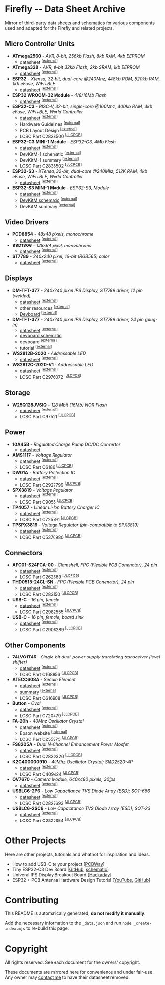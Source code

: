 Firefly -- Data Sheet Archive
=============================

Mirror of third-party data sheets and schematics for various
components used and adapted for the Firefly and related
projects.


Micro Controller Units
----------------------

- **ATmega2560** - *AVR, 8-bit, 256kb Flash, 8kb RAM, 4kb EEPROM*
  - [datasheet](./mcu/atmega2560.pdf) <sup>[[external](http://ww1.microchip.com/downloads/en/DeviceDoc/Atmel-2549-8-bit-AVR-Microcontroller-ATmega640-1280-1281-2560-2561_datasheet.pdf)]</sup>
- **ATmega328** - *AVR, 8-bit 32kb Flash, 2kb SRAM, 1kb EEPROM*
  - [datasheet](./mcu/atmega328.pdf) <sup>[[external](http://ww1.microchip.com/downloads/en/DeviceDoc/Atmel-7810-Automotive-Microcontrollers-ATmega328P_Datasheet.pdf)]</sup>
- **ESP32** - *Xtensa, 32-bit, dual-core @240Mhz, 448kb ROM, 520kb RAM, 1kb eFuse, WiFi+BLE*
  - [datasheet](./mcu/esp32.pdf) <sup>[[external](https://www.espressif.com/sites/default/files/documentation/esp32_datasheet_en.pdf)]</sup>
- **ESP32 WROOM-32 Module** - *4/8/16Mb Flash*
  - [datasheet](./mcu/esp32-wroom32.pdf) <sup>[[external](https://www.espressif.com/sites/default/files/documentation/esp32-wroom-32_datasheet_en.pdf)]</sup>
- **ESP32-C3** - *RISC-V, 32-bit, single-core @160Mhz, 400kb RAM, 4kb eFuse, WiFi+BLE, World Controller*
  - [datasheet](./mcu/esp32-c3.pdf) <sup>[[external](https://www.espressif.com/sites/default/files/documentation/esp32-c3_datasheet_en.pdf)]</sup>
  - Hardware Guidelines <sup>[[external](https://docs.espressif.com/projects/esp-hardware-design-guidelines/en/latest/esp32c3/hardware-development.html)]</sup>
  - PCB Layout Design <sup>[[external](https://docs.espressif.com/projects/esp-hardware-design-guidelines/en/latest/esp32c3/pcb-layout-design.html)]</sup>
  - LCSC Part C2838500 <sup>[[JLCPCB](https://jlcpcb.com/partdetail/C2838500)]</sup>
- **ESP32-C3 MINI-1 Module** - *ESP32-C3, 4Mb Flash*
  - [datasheet](./mcu/esp32-c3-mini-1.pdf) <sup>[[external](https://www.espressif.com/sites/default/files/documentation/esp32-c3-mini-1_datasheet_en.pdf)]</sup>
  - [DevKitM-1 schematic](./mcu/esp32-c3-devkitm.pdf) <sup>[[external](https://dl.espressif.com/dl/schematics/SCH_ESP32-C3-DEVKITM-1_V1_20200915A.pdf)]</sup>
  - DevKitM-1 summary <sup>[[external](https://docs.espressif.com/projects/esp-idf/en/latest/esp32c3/hw-reference/esp32c3/user-guide-devkitm-1.html)]</sup>
  - LCSC Part C2838502 <sup>[[JLCPCB](https://jlcpcb.com/partdetail/C2838502)]</sup>
- **ESP32-S3** - *XTensa, 32-bit, dual-core @240Mhz, 512K RAM, 4kb eFuse, WiFi+BLE, World Controller*
  - [datasheet](./mcu/esp32-s3.pdf) <sup>[[external](https://www.espressif.com/sites/default/files/documentation/esp32-s3_datasheet_en.pdf)]</sup>
- **ESP32-S3 MINI-1 Module** - *ESP32-S3, Module*
  - [datasheet](./mcu/esp32-s3-mini-1.pdf) <sup>[[external](https://www.espressif.com/sites/default/files/documentation/esp32-s3-mini-1_mini-1u_datasheet_en.pdf)]</sup>
  - [DevKitM schematic](./mcu/esp32-s3-devkitm.pdf) <sup>[[external](https://dl.espressif.com/dl/schematics/SCH_ESP32-C3-DEVKITM-1_V1_20200915A.pdf)]</sup>
  - DevKitM summary <sup>[[external](https://docs.espressif.com/projects/esp-idf/en/latest/esp32s3/hw-reference/esp32s3/user-guide-devkitm-1.html)]</sup>


Video Drivers
-------------

- **PCD8854** - *48x48 pixels, monochrome*
  - [datasheet](./video/pcd8854.pdf) <sup>[[external](https://www.sparkfun.com/datasheets/LCD/Monochrome/Nokia5110.pdf)]</sup>
- **SSD1306** - *128x64 pixel, monochrome*
  - [datasheet](./video/ssd1306.pdf) <sup>[[external](https://www.szmaclight.com/download/SSD1306-datasheet.html)]</sup>
- **ST7789** - *240x240 pixel, 16-bit (RGB565) color*
  - [datasheet](./video/st7789.pdf) <sup>[[external](https://www.newhavendisplay.com/appnotes/datasheets/LCDs/ST7789V.pdf)]</sup>


Displays
--------

- **DM-TFT-377** - *240x240 pixel IPS Display, ST7789 driver, 12 pin (welded)*
  - [datasheet](./display/dm-tft13-377panel.pdf) <sup>[[external](https://cdn.shopify.com/s/files/1/0264/7629/files/DM-TFT13-377panel_Datasheet.pdf?v=1659336245)]</sup>
  - other resources <sup>[[external](https://www.displaymodule.com/products/1-3-240-x-240-ips-tft-display-module-spi)]</sup>
  - [Devboard](./display/dm-tft13-377.pdf) <sup>[[external](https://cdn.shopify.com/s/files/1/0264/7629/files/DM-TFT13-377_Datasheet.pdf?v=1659336245)]</sup>
- **DM-TFT-377** - *240x240 pixel IPS Display, ST7789 driver, 24 pin (plug-in)*
  - [datasheet](./display/zjy133t-if05.pdf) <sup>[[external](https://cdn-shop.adafruit.com/product-files/4520/4520_C13462__________.pdf)]</sup>
  - [devboard schematic](./display/adafruit-tft13-breakout-schematic.png)
  - devboard <sup>[[external](https://cdn-learn.adafruit.com/assets/assets/000/079/156/original/adafruit_products_1-3in_IPS_TFT_Sch.png?1565202407)]</sup>
  - tutorial <sup>[[external](https://cdn-learn.adafruit.com/downloads/pdf/adafruit-1-3-and-1-54-240-x-240-wide-angle-tft-lcd-displays.pdf)]</sup>
- **WS2812B-2020** - *Addressable LED*
  - [datasheet](./display/ws2812b-2020.pdf) <sup>[[external](http://www.world-semi.com/solution/details-140-4.html)]</sup>
- **WS2812C-2020-V1** - *Addressable LED*
  - [datasheet](./display/ws2812c-2020.pdf) <sup>[[external](https://cdn.sparkfun.com/assets/7/0/3/c/9/WS2812C-2020.pdf)]</sup>
  - LCSC Part C2976072 <sup>[[JLCPCB](https://jlcpcb.com/partdetail/C2976072)]</sup>


Storage
-------

- **W25Q128JVSIQ** - *128 Mbit (16Mb) NOR Flash*
  - [datasheet](./storage/w25q128jv.pdf) <sup>[[external](https://datasheet.lcsc.com/lcsc/1811142111_Winbond-Elec-W25Q128JVSIQ_C97521.pdf)]</sup>
  - LCSC Part C97521 <sup>[[JLCPCB](https://jlcpcb.com/partdetail/C97521)]</sup>


Power
-----

- **10A45B** - *Regulated Charge Pump DC/DC Converter*
  - [datasheet](./power/10a45b.pdf)
- **AMS1117** - *Voltage Regulator*
  - [datasheet](./power/ams1117.pdf) <sup>[[external](https://datasheet.lcsc.com/lcsc/1811142212_Advanced-Monolithic-Systems-AMS1117-3-3_C6186.pdf)]</sup>
  - LCSC Part C6186 <sup>[[JLCPCB](https://jlcpcb.com/partdetail/C6186)]</sup>
- **DW01A** - *Battery Protection IC*
  - [datasheet](./power/dw01a.pdf) <sup>[[external](http://www.tp4056.com/d/dw01a-fs.pdf)]</sup>
  - LCSC Part C2927799 <sup>[[JLCPCB](https://jlcpcb.com/partdetail/C2927799)]</sup>
- **SPX3819** - *Voltage Regulator*
  - [datasheet](./power/spx3819.pdf) <sup>[[external](https://jlcpcb.com/partdetail/Maxlinear-SPX3819M5_L_3_3TR/C9055)]</sup>
  - LCSC Part C9055 <sup>[[JLCPCB](https://jlcpcb.com/partdetail/C9055)]</sup>
- **TP4057** - *Linear Li-Ion Battery Charger IC*
  - [datasheet](./power/tp4057.pdf) <sup>[[external](https://www.lcsc.com/datasheet/lcsc_datasheet_2409241407_UMW-Youtai-Semiconductor-Co---Ltd--TP4057_C725791.pdf)]</sup>
  - LCSC Part C725791 <sup>[[JLCPCB](https://jlcpcb.com/partdetail/C725791)]</sup>
- **TPSPX3819** - *Voltage Regulator (pin-compatible to SPX3819)*
  - [datasheet](./power/tpspx3819.pdf) <sup>[[external](https://datasheet.lcsc.com/lcsc/2303140930_TECH-PUBLIC-TPSPX3819M5-L-3-3_C5370980.pdf)]</sup>
  - LCSC Part C5370980 <sup>[[JLCPCB](https://jlcpcb.com/partdetail/C5370980)]</sup>


Connectors
----------

- **AFC01-S24FCA-00** - *Clamshell, FPC (Flexible PCB Conenctor), 24 pin*
  - [datasheet](./conn/afc01-s24fca-00.pdf) <sup>[[external](https://wmsc.lcsc.com/wmsc/upload/file/pdf/v2/lcsc/2304140030_JUSHUO-AFC01-S24FCA-00_C262669.pdf)]</sup>
  - LCSC Part C262669 <sup>[[JLCPCB](https://jlcpcb.com/partdetail/C262669)]</sup>
- **THD0515-24CL-SN** - *FPC (Flexible PCB Conenctor), 24 pin*
  - [datasheet](./conn/thd0515-xxcl-xx.pdf) <sup>[[external](https://datasheet.lcsc.com/lcsc/1811021412_THD-THD0515-24CL-SN_C283150.pdf)]</sup>
  - LCSC Part C283150 <sup>[[JLCPCB](https://jlcpcb.com/partdetail/C283150)]</sup>
- **USB-C** - *16 pin, female*
  - [datasheet](./conn/usb-c-16-fem.pdf) <sup>[[external](https://datasheet.lcsc.com/lcsc/2203111830_XUNPU-TYPEC-304-ACP16_C2982555.pdf)]</sup>
  - LCSC Part C2982555 <sup>[[JLCPCB](https://jlcpcb.com/partdetail/C2982555)]</sup>
- **USB-C** - *16 pin, female, board sink*
  - [datasheet](./conn/usb-c-15-fem-sink.pdf) <sup>[[external](https://datasheet.lcsc.com/lcsc/2110191030_SHOU-HAN-TYPE-C-16P-CB0-8-073_C2906289.pdf)]</sup>
  - LCSC Part C2906289 <sup>[[JLCPCB](https://jlcpcb.com/partdetail/C2906289)]</sup>


Other Components
----------------

- **74LVC1T45** - *Single-bit dual-power supply translating transceiver (level shifter)*
  - [datasheet](./misc/74lvc1t45.pdf) <sup>[[external](https://wmsc.lcsc.com/wmsc/upload/file/pdf/v2/lcsc/1811151525_Diodes-Incorporated-74LVC1T45W6-7_C168856.pdf)]</sup>
  - LCSC Part C168856 <sup>[[JLCPCB](https://jlcpcb.com/partdetail/C168856)]</sup>
- **ATECC608A** - *Secure Element*
  - [datasheet](./misc/atecc608a.pdf) <sup>[[external](http://ww1.microchip.com/downloads/en/DeviceDoc/ATECC608A-TNGTLS-CryptoAuthentication-Data-Sheet-DS40002112B.pdf)]</sup>
  - [summary](./misc/atecc608a-summary.pdf) <sup>[[external](http://ww1.microchip.com/downloads/en/DeviceDoc/40001977A.pdf)]</sup>
  - LCSC Part C616908 <sup>[[JLCPCB](https://jlcpcb.com/partdetail/C616908)]</sup>
- **Button** - *Oval*
  - [datasheet](./misc/button-oval.pdf) <sup>[[external](https://wmsc.lcsc.com/wmsc/upload/file/pdf/v2/lcsc/1811151525_Diodes-Incorporated-74LVC1T45W6-7_C168856.pdf)]</sup>
  - LCSC Part C720479 <sup>[[JLCPCB](https://jlcpcb.com/partdetail/C720479)]</sup>
- **FA-20h** - *40Mhz Oscillator Crystal*
  - [datasheet](./misc/fa-20h.pdf) <sup>[[external](https://support.epson.biz/td/api/doc_check.php?dl=brief_FA-20H&lang=en)]</sup>
  - Epson website <sup>[[external](https://www5.epsondevice.com/en/products/crystal_unit/fa20h.html)]</sup>
  - LCSC Part C255973 <sup>[[JLCPCB](https://jlcpcb.com/partdetail/C255973)]</sup>
- **FS8205A** - *Dual N-Channel Enhancement Power Mosfet*
  - [datasheet](./misc/fs8205a.pdf) <sup>[[external](https://www.lcsc.com/datasheet/lcsc_datasheet_2411121100_TECH-PUBLIC-FS8205A_C2830320.pdf)]</sup>
  - LCSC Part C2830320 <sup>[[JLCPCB](https://jlcpcb.com/partdetail/C2830320)]</sup>
- **K2C400000910** - *40Mhz Oscillator Crystal; SMD2520-4P*
  - [datasheet](./misc/k2c400000910.pdf) <sup>[[external](https://wmsc.lcsc.com/wmsc/upload/file/pdf/v2/lcsc/1912111437_KYX-K2C400000910_C409424.pdf)]</sup>
  - LCSC Part C409424 <sup>[[JLCPCB](https://jlcpcb.com/partdetail/C409424)]</sup>
- **OV7670** - *Camera Module, 640x480 pixels, 30fps*
  - [datasheet](./misc/ov7670.pdf) <sup>[[external](https://www.voti.nl/docs/OV7670.pdf)]</sup>
- **USBLC6-2P6** - *Low Capacitance TVS Diode Array (ESD); SOT-666*
  - [datasheet](./misc/usblc6-2p6.pdf) <sup>[[external](https://wmsc.lcsc.com/wmsc/upload/file/pdf/v2/lcsc/2108132230_TECH-PUBLIC-USBLC6-2P6_C2827693.pdf)]</sup>
  - LCSC Part C2827693 <sup>[[JLCPCB](https://jlcpcb.com/partdetail/C2827693)]</sup>
- **USBLC6-2SC6** - *Low Capacitance TVS Diode Array (ESD); SOT-23*
  - [datasheet](./misc/usblc6-2sc6.pdf) <sup>[[external](https://datasheet.lcsc.com/lcsc/2108132230_TECH-PUBLIC-USBLC6-2SC6_C2827654.pdf)]</sup>
  - LCSC Part C2827654 <sup>[[JLCPCB](https://jlcpcb.com/partdetail/C2827654)]</sup>


Other Projects
==============

Here are other projects, tutorials and whatnot for inspiration and ideas.

- How to add USB-C to your project [[PCBWay](https://www.pcbway.com/blog/PCB_Design_Tutorial/How_to_add_USB_C_to_your_projects.html)]
- Tiny ESP32-C3 Dev Board [[GitHub](https://github.com/01Space/ESP32-C3-0.42LCD), [schematic](https://github.com/01Space/ESP32-C3-0.42LCD/blob/main/Schematic/ESP32-C3-0.42OED%20Schematic.pdf)]
- Univeral IPS Display Breakout Board [[Hackaday](https://hackaday.io/project/168130-universal-ips-display-breakout-board/)]
- ESP32 + PCB Antenna Hardware Design Tutorial [[YouTube](https://www.youtube.com/watch?v=yxU_Kw2de08), [GitHub](https://github.com/pms67/ESP32-USB-Dongle)]


Contributing
============

This README is automatically generated, **do not modify it manually**.

Add the necessary information to the `_data.json` and run
`node _create-index.mjs` to re-build this page.


Copyright
=========

All rights reserved. See each document for the owners' copyright.

These documents are mirrored here for convenience and under fair-use. Any
owner may [contact me](mailto:me@ricmoo.com) to have their datasheet removed.